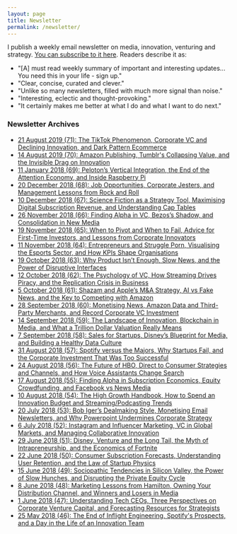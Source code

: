 ```yaml
---
layout: page
title: Newsletter
permalink: /newsletter/
---
```


I publish a weekly email newsletter on media, innovation, venturing and strategy. [You can subscribe to it here](http://georgewalkley.us15.list-manage2.com/subscribe?u=808fdaa370fd1e21e55efda7d&amp;id=1dd0743f99). Readers describe it as:
* "[A] must read weekly summary of important and interesting updates... You need this in your life - sign up."
* "Clear, concise, curated and clever."
* "Unlike so many newsletters, filled with much more signal than noise."
* "Interesting, eclectic and thought-provoking."
* "It certainly makes me better at what I do and what I want to do next."

### Newsletter Archives
* [21 August 2019 (71): The TikTok Phenomenon, Corporate VC and Declining Innovation, and Dark Pattern Ecommerce](https://us15.campaign-archive.com/?u=808fdaa370fd1e21e55efda7d&id=8162cb2268)
* [14 August 2019 (70): Amazon Publishing, Tumblr's Collapsing Value, and the Invisible Drag on Innovation](https://us15.campaign-archive.com/?u=808fdaa370fd1e21e55efda7d&id=2308a2b149)
* [11 January 2018 (69): Peloton’s Vertical Integration, the End of the Attention Economy, and Inside Raspberry Pi](https://us15.campaign-archive.com/?u=808fdaa370fd1e21e55efda7d&id=38fb3a58b0)
* [20 December 2018 (68): Job Opportunities, Corporate Jesters, and Management Lessons from Rock and Roll](https://us15.campaign-archive.com/?u=808fdaa370fd1e21e55efda7d&amp;id=b822866390)
* [10 December 2018 (67): Science Fiction as a Strategy Tool, Maximising Digital Subscription Revenue, and Understanding Cap Tables](https://us15.campaign-archive.com/?u=808fdaa370fd1e21e55efda7d&amp;id=01473782e4)
* [26 November 2018 (66): Finding Alpha in VC, Bezos’s Shadow, and Consolidation in New Media](https://us15.campaign-archive.com/?u=808fdaa370fd1e21e55efda7d&amp;id=1091a13e77)
* [19 November 2018 (65): When to Pivot and When to Fail, Advice for First-Time Investors, and Lessons from Corporate Innovators](https://us15.campaign-archive.com/?u=808fdaa370fd1e21e55efda7d&amp;id=314e0de100)
* [11 November 2018 (64): Entrepreneurs and Struggle Porn, Visualising the Esports Sector, and How KPIs Shape Organisations](https://us15.campaign-archive.com/?u=808fdaa370fd1e21e55efda7d&amp;id=50bfaf7583)
* [19 October 2018 (63): Why Product Isn’t Enough, Slow News, and the Power of Disruptive Interfaces](https://us15.campaign-archive.com/?u=808fdaa370fd1e21e55efda7d&amp;id=5a795d1071)
* [12 October 2018 (62): The Psychology of VC, How Streaming Drives Piracy, and the Replication Crisis in Business](https://us15.campaign-archive.com/?u=808fdaa370fd1e21e55efda7d&amp;id=0607993dca)
* [5 October 2018 (61): Shazam and Apple’s M&A Strategy, AI vs Fake News, and the Key to Competing with Amazon](https://us15.campaign-archive.com/?u=808fdaa370fd1e21e55efda7d&amp;id=9fc80add4b)
* [28 September 2018 (60): Monetising News, Amazon Data and Third-Party Merchants, and Record Corporate VC Investment](https://us15.campaign-archive.com/?u=808fdaa370fd1e21e55efda7d&amp;id=b88cb305f2)
* [14 September 2018 (59): The Landscape of Innovation, Blockchain in Media, and What a Trillion Dollar Valuation Really Means](https://us15.campaign-archive.com/?u=808fdaa370fd1e21e55efda7d&amp;id=85bafbea21)
* [7 September 2018 (58): Sales for Startups, Disney’s Blueprint for Media, and Building a Healthy Data Culture](https://us15.campaign-archive.com/?u=808fdaa370fd1e21e55efda7d&amp;id=28cbfe9a83)
* [31 August 2018 (57): Spotify versus the Majors, Why Startups Fail, and the Corporate Investment That Was Too Successful](https://us15.campaign-archive.com/?u=808fdaa370fd1e21e55efda7d&amp;id=211fb063a5)
* [24 August 2018 (56): The Future of HBO, Direct to Consumer Strategies and Channels, and How Voice Assistants Change Search](https://us15.campaign-archive.com/?u=808fdaa370fd1e21e55efda7d&amp;id=95b39833e6)
* [17 August 2018 (55): Finding Alpha in Subscription Economics, Equity Crowdfunding, and Facebook vs News Media](https://us15.campaign-archive.com/?u=808fdaa370fd1e21e55efda7d&amp;id=1041fd109e)
* [10 August 2018 (54): The High Growth Handbook, How to Spend an Innovation Budget and Streaming/Podcasting Trends](https://us15.campaign-archive.com/?u=808fdaa370fd1e21e55efda7d&amp;id=c1be6d95bf)
* [20 July 2018 (53): Bob Iger’s Dealmaking Style, Monetising Email Newsletters, and Why Powerpoint Undermines Corporate Strategy](https://us15.campaign-archive.com/?u=808fdaa370fd1e21e55efda7d&amp;id=fa95119432)
* [6 July 2018 (52): Instagram and Influencer Marketing, VC in Global Markets, and Managing Collaborative Innovation](https://us15.campaign-archive.com/?u=808fdaa370fd1e21e55efda7d&amp;id=fa8497293e)
* [29 June 2018 (51): Disney, Venture and the Long Tail, the Myth of Intrapreneurship, and the Economics of Fortnite](https://us15.campaign-archive.com/?u=808fdaa370fd1e21e55efda7d&amp;id=e7c449ac4d)
* [22 June 2018 (50): Consumer Subscription Forecasts, Understanding User Retention, and the Law of Startup Physics](https://us15.campaign-archive.com/?u=808fdaa370fd1e21e55efda7d&amp;id=9068e87e27)
* [15 June 2018 (49): Sociopathic Tendencies in Silicon Valley, the Power of Slow Hunches, and Disrupting the Private Equity Cycle](https://us15.campaign-archive.com/?u=808fdaa370fd1e21e55efda7d&amp;id=6f8d702442)
* [8 June 2018 (48): Marketing Lessons from Hamilton, Owning Your Distribution Channel, and Winners and Losers in Media](https://us15.campaign-archive.com/?u=808fdaa370fd1e21e55efda7d&amp;id=48fd935920)
* [1 June 2018 (47): Understanding Tech CEOs, Three Perspectives on Corporate Venture Capital, and Forecasting Resources for Strategists](https://us15.campaign-archive.com/?u=808fdaa370fd1e21e55efda7d&amp;id=9a6a64165e)
* [25 May 2018 (46): The End of Inflight Engineering, Spotify's Prospects, and a Day in the Life of an Innovation Team](https://us15.campaign-archive.com/?u=808fdaa370fd1e21e55efda7d&amp;id=c0932c8edc)

<!--
</ul>
<h3>Year 1</h3>
<ul>
 	<li><a href="https://us15.campaign-archive.com/?u=808fdaa370fd1e21e55efda7d&amp;id=0a3b5db6d8">17 May 2018: Innovation versus Entrepreneurship, the Real Benefit of Corporate Venture Capital, and Should Content Creators Trust Digital Platforms?</a></li>
 	<li><a href="https://us15.campaign-archive.com/?u=808fdaa370fd1e21e55efda7d&amp;id=d3cdcfed4b">4 May 2018: Sizing Up Opportunities for Startups, Forecasting the Consumer App Market, and Creating the Conditions for Innovation</a></li>
 	<li><a href="https://us15.campaign-archive.com/?u=808fdaa370fd1e21e55efda7d&amp;id=a03ffb54d3">27 April 2018: Media Turnarounds, Measuring Return on Innovation, and the Heuristics of Successful Entrepreneurs</a></li>
 	<li><a href="https://us15.campaign-archive.com/?u=808fdaa370fd1e21e55efda7d&amp;id=58fe48d4a5">20 April 2018: Consumer Products and Microbrands, Challenges of Scale for Netflix, and Generation X in Digital Transformation</a></li>
 	<li><a href="https://us15.campaign-archive.com/?u=808fdaa370fd1e21e55efda7d&amp;id=826c0270c0">12 April 2018: What Corporate Innovators Can Learn from the Maker Movement, Cisco on M&amp;A, and Perspectives on Spotify's IPO</a></li>
 	<li><a href="https://us15.campaign-archive.com/?u=808fdaa370fd1e21e55efda7d&amp;id=ea0a2f8b14">29 March 2018: Craft Beer and Competitive Strategy, the Power of Founder Stories, and the Headwind/Tailwind Asymmetry Bias</a></li>
 	<li><a href="https://us15.campaign-archive.com/?u=808fdaa370fd1e21e55efda7d&amp;id=787a73278f">22 March 2018: Valuing Spotify, Managing Innovation Failures, and the Power of Corporate Foresight</a></li>
 	<li><a href="https://us15.campaign-archive.com/?u=808fdaa370fd1e21e55efda7d&amp;id=e557aac71b">16 March 2018: Purpose-driven Innovation, Blockchain for Publishers, and Why Silicon Valley Celebrates the Wrong Metrics</a></li>
 	<li><a href="https://us15.campaign-archive.com/?u=808fdaa370fd1e21e55efda7d&amp;id=10e5081664">8 March 2018: YC on Due Diligence, Unpacking Dropbox's Business Model, and How Purpose Drives Growth at Patagonia</a></li>
 	<li><a href="https://us15.campaign-archive.com/?u=808fdaa370fd1e21e55efda7d&amp;id=2660711938">1 March 2018: Platform Strategy, Fast Fashion for Toymakers, and Cognitive Biases in Investment Decisions</a></li>
 	<li><a href="https://us15.campaign-archive.com/?u=808fdaa370fd1e21e55efda7d&amp;id=48d4eec22f">22 February 2018: Implementing Design Sprints, Networks versus Hierarchies and Reinventing Capitalism in the Age of Big Data</a></li>
 	<li><a href="https://us15.campaign-archive.com/?u=808fdaa370fd1e21e55efda7d&amp;id=83247145a4">15 February 2018: Subscription Business Models, Older Entrepreneurs, and Why Companies Need More Modest Growth</a></li>
 	<li><a href="https://us15.campaign-archive.com/?u=808fdaa370fd1e21e55efda7d&amp;id=f9c36975c9">8 February 2018: Why Paywalls Lead to Better Content, Growing Conversion Rates by Design, and Trojan Mice for Innovation</a></li>
 	<li><a href="https://us15.campaign-archive.com/?u=808fdaa370fd1e21e55efda7d&amp;id=017c13d216">25 January 2018: The Benefits of Diverse Innovation Teams, Visualising the Media Landscape, and Amazon's Long-Term View</a></li>
 	<li><a href="https://us15.campaign-archive.com/?u=808fdaa370fd1e21e55efda7d&amp;id=33f586d8e3">18 January 2018: Universities and Innovation, Strategy by AI, and the 7% Rule for Media Companies</a></li>
 	<li><a href="https://us15.campaign-archive.com/?u=808fdaa370fd1e21e55efda7d&amp;id=f1bf3fb718">11 January 2018: AirBnB on Data, Corporate New Year's Resolutions, and the Rise of Alexa</a></li>
 	<li><a href="https://us15.campaign-archive.com/?u=808fdaa370fd1e21e55efda7d&amp;id=722a0de4c7">3 January 2018: Innovating at Nintendo, Startups as Snowflakes, and M&amp;A Trends</a></li>
 	<li><a href="https://us15.campaign-archive.com/?u=808fdaa370fd1e21e55efda7d&amp;id=18297d1a38">14 December 2017: 2018 Media Predictions, AI for Investors and Building a Company on Blockchain</a></li>
 	<li><a href="https://us15.campaign-archive.com/?u=808fdaa370fd1e21e55efda7d&amp;id=a63009ea7a">7 December 2017: The Politics of Innovation, Modelling Venture Returns, and Why Stress Tests Aren't Just for Banks</a></li>
 	<li><a href="https://us15.campaign-archive.com/?u=808fdaa370fd1e21e55efda7d&amp;id=cc295ca411">30 November 2017: Design-Driven Innovation, Technology Issues in M&amp;A Integration, and Two Case Studies in Media Diversification</a></li>
 	<li><a href="https://us15.campaign-archive.com/?u=808fdaa370fd1e21e55efda7d&amp;id=b72d41098a">23 November 2017: The Turbulent State of Digital Media, Minimum Viable Branding, and Competing with GAFA</a></li>
 	<li><a href="https://us15.campaign-archive.com/?u=808fdaa370fd1e21e55efda7d&amp;id=8511b0e047">16 November 2017: Rethinking Design Thinking, M&amp;A Prospects and Due Diligence for Crowdfunding</a></li>
 	<li><a href="https://us15.campaign-archive.com/?u=808fdaa370fd1e21e55efda7d&amp;id=0637bffd99">9 November 2017: A Tale of Two Media Companies, Ten Innovations to Stop and Think About, and How Activist Investors Hinder Diversity</a></li>
 	<li><a href="https://us15.campaign-archive.com/?u=808fdaa370fd1e21e55efda7d&amp;id=735580a6ae">2 November 2017: Successful Failure, Reflections of a Female Founder, and Turning Customers into Lobbyists</a></li>
 	<li><a href="https://us15.campaign-archive.com/?u=808fdaa370fd1e21e55efda7d&amp;id=0842df7daf">26 October 2017: The Frightful Five, How Bad Systems Beat Good People, and Managing New Product Launches</a></li>
 	<li><a href="https://us15.campaign-archive.com/?u=808fdaa370fd1e21e55efda7d&amp;id=551c473e0c">18 October 2017: Growth Hacking, Building a Funnel for Innovation and the Triumph of the Albanian Army</a></li>
 	<li><a href="https://us15.campaign-archive2.com/?u=808fdaa370fd1e21e55efda7d&amp;id=db800a311e">12 October 2017: Innovation Lessons from the Mittelstand, M&amp;A in Germany and Funding the Challenges that Matter</a></li>
 	<li><a href="https://us15.campaign-archive1.com/?u=808fdaa370fd1e21e55efda7d&amp;id=d259247fd1">5 October 2017: Burn Rates, Cognitive Biases and Tim O'Reilly's New Book</a></li>
 	<li><a href="https://us15.campaign-archive1.com/?u=808fdaa370fd1e21e55efda7d&amp;id=3583669865">28 September 2017: A Real Slim Shady IPO, Microsoft's Turnaround and Innovation Lessons from Basketball</a></li>
 	<li><a href="https://us15.campaign-archive2.com/?u=808fdaa370fd1e21e55efda7d&amp;id=28c6fbabda">21 September 2017: Swarming Chatbots, Valuing Coffee Shops and Language as a Tool of Change</a></li>
 	<li><a href="https://us15.campaign-archive1.com/?u=808fdaa370fd1e21e55efda7d&amp;id=ce8767b63a">13 September 2017: Innovation in the Premier League, the Rise of Angel Investors and a New Approach to Business Strategy</a></li>
 	<li><a href="https://us15.campaign-archive1.com/?u=808fdaa370fd1e21e55efda7d&amp;id=82bb93beef">6 September 2017: Twenty Years of Disruptive Innovation, Starting a VC and How AI Drives Profit</a></li>
 	<li><a href="https://us15.campaign-archive1.com/?u=808fdaa370fd1e21e55efda7d&amp;id=c00a812f33">30 August 2017: Disrupting Organisations, Understanding Hype Cycles and Working With Absurd Ideas</a></li>
 	<li><a href="https://us15.campaign-archive1.com/?u=808fdaa370fd1e21e55efda7d&amp;id=6ffe98aa49">23 August 2017: How Facebook Stays Ahead, Fintech Investment and Netflix's First M&amp;A Deal</a></li>
 	<li><a href="https://us15.campaign-archive1.com/?u=808fdaa370fd1e21e55efda7d&amp;id=e9d7bbd7a1">3 August 2017: Summer Reading, CVC at BMW and Making Room for Misfits</a></li>
 	<li><a href="https://us15.campaign-archive2.com/?u=808fdaa370fd1e21e55efda7d&amp;id=1e711fa0f7">27 July 2017: Alexa, Schadenfreude and Luxury M&amp;A</a></li>
 	<li><a href="https://us15.campaign-archive1.com/?u=808fdaa370fd1e21e55efda7d&amp;id=21b06fcb6e">20 July 2017: Winter is Coming, Machine-Learning for VC and the Real Lessons from Kodak</a></li>
 	<li><a href="https://us15.campaign-archive2.com/?u=808fdaa370fd1e21e55efda7d&amp;id=e70180a3d1">13 July 2017: Pixar, Mapping Innovation Ecosystems and Death by Overfunding</a></li>
 	<li><a href="https://us15.campaign-archive2.com/?u=808fdaa370fd1e21e55efda7d&amp;id=d3b642e15b">6 July 2017: Slow Innovation, Funding Hardware and Avoiding Excruciating Decline</a></li>
 	<li><a href="https://us15.campaign-archive1.com/?u=808fdaa370fd1e21e55efda7d&amp;id=8de36dd4ab">29 June 2017: Tech for Good, Initial Coin Offerings and International Growth</a></li>
 	<li><a href="https://us15.campaign-archive1.com/?u=808fdaa370fd1e21e55efda7d&amp;id=7d7a14dc3d">22 June 2017: Crowdfunding, Whole Foods and How to Turn $12K into $16B</a></li>
 	<li><a href="https://us15.campaign-archive2.com/?u=808fdaa370fd1e21e55efda7d&amp;id=db5cffa772">15 June 2017: Apple, Red Teams and $100m Failure</a></li>
 	<li><a href="https://us15.campaign-archive1.com/?u=808fdaa370fd1e21e55efda7d&amp;id=bd10b1085d">8 June 2017: Culture, Clickbait and High-Stakes Innovation</a></li>
 	<li><a href="https://us15.campaign-archive2.com/?u=808fdaa370fd1e21e55efda7d&amp;id=c811bcb98a">1 June 2017: The Buck Stops Here, Innovation Toolkits and Deep Tech</a></li>
 	<li><a href="https://us15.campaign-archive2.com/?u=808fdaa370fd1e21e55efda7d&amp;id=0bf150402f">25 May 2017: Walmart, Accelerators and Why Hackathons Don't Work</a></li> -->
